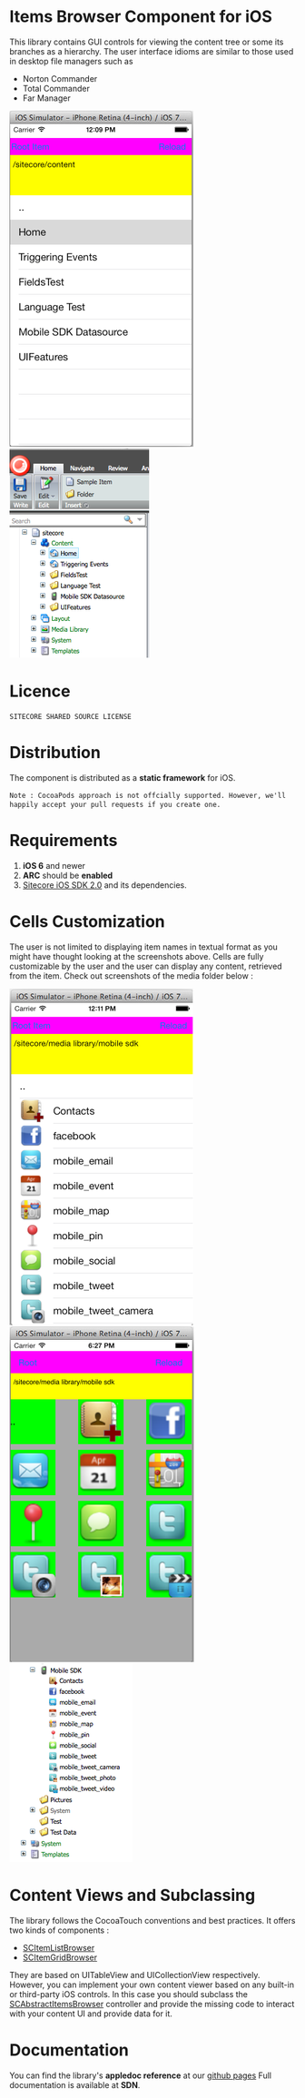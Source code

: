 # Items Browser Component for iOS

This library contains GUI controls for viewing the content tree or some its branches as a hierarchy. The user interface idioms are similar to those used in desktop file managers such as 

* Norton Commander
* Total Commander
* Far Manager

![1-List-Content-Tree](https://github.com/Sitecore/SCItemsBrowser-iOS/raw/master/Readme-images/1-ListMode.png)
![2-Instance-Content-Tree](https://github.com/Sitecore/SCItemsBrowser-iOS/raw/master/Readme-images/1-Instance-Home.png)


# Licence
```
SITECORE SHARED SOURCE LICENSE
```

# Distribution
The component is distributed as a **static framework** for iOS. 

```
Note : CocoaPods approach is not offcially supported. However, we'll happily accept your pull requests if you create one.
```


# Requirements

1. **iOS 6** and newer
2. **ARC** should be **enabled**
3. [Sitecore iOS SDK 2.0](https://github.com/sitecore/sitecore-ios-sdk/) and its dependencies.



# Cells Customization

The user is not limited to displaying item names in textual format as you might have thought looking at the screenshots above. Cells are fully customizable by the user and the user can display any content, retrieved from the item. Check out screenshots of the media folder below :

![3-List-Media-Tree](https://github.com/Sitecore/SCItemsBrowser-iOS/raw/master/Readme-images/2-ListMedia.png)
![4-Grid-Content-Tree](https://github.com/Sitecore/SCItemsBrowser-iOS/raw/master/Readme-images/3-Grid-Media.png)
![5-Instance-Media-Tree](https://github.com/Sitecore/SCItemsBrowser-iOS/raw/master/Readme-images/2-InstanceMedia.png)


# Content Views and Subclassing

The library follows the CocoaTouch conventions and best practices.
It offers two kinds of components :

* [SCItemListBrowser](http://sitecore.github.io/SCItemsBrowser-iOS/v1.0-sdk2.0/Classes/SCItemListBrowser.html)
* [SCItemGridBrowser](http://sitecore.github.io/SCItemsBrowser-iOS/v1.0-sdk2.0/Classes/SCItemGridBrowser.html)

They are based on UITableView and UICollectionView respectively. However, you can implement your own content viewer based on any built-in or third-party iOS controls. In this case you should subclass the 
[SCAbstractItemsBrowser](http://sitecore.github.io/SCItemsBrowser-iOS/v1.0-sdk2.0/Classes/SCAbstractItemsBrowser.html) controller and provide the missing code to interact with your content UI and provide data for it.

# Documentation
You can find the library's **appledoc reference** at our [github pages](http://sitecore.github.io/SCItemsBrowser-iOS/v1.0-sdk2.0/hierarchy.html)
Full documentation is available at **SDN**.
